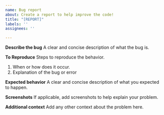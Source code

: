 ```yaml
---
name: Bug report
about: Create a report to help improve the code!
title: "[REPORT]"
labels: ''
assignees: ''

---
```


**Describe the bug**
A clear and concise description of what the bug is.

**To Reproduce**
Steps to reproduce the behavior.
1. When or how does it occur.
2. Explanation of the bug or error

**Expected behavior**
A clear and concise description of what you expected to happen.

**Screenshots**
If applicable, add screenshots to help explain your problem.

**Additional context**
Add any other context about the problem here.
